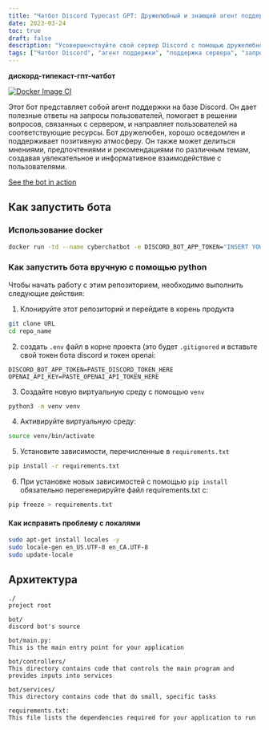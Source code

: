 ```yaml
---
title: "Чатбот Discord Typecast GPT: Дружелюбный и знающий агент поддержки на базе Discord"
date: 2023-03-24
toc: true
draft: false
description: "Усовершенствуйте свой сервер Discord с помощью дружелюбного и компетентного чат-бота, который будет давать полезные ответы, помогать в решении вопросов, связанных с сервером, и создавать увлекательные взаимодействия."
tags: ["Чатбот Discord", "агент поддержки", "поддержка сервера", "запросы пользователей", "соответствующие ресурсы", "позитивная среда", "мнения", "предпочтения", "рекомендации", "вовлекающее взаимодействие", "дружественный бот", "знающий бот", "Бот на основе Discord", "виртуальный ассистент", "автоматизированная поддержка", "разговорный бот", "информационные ответы", "находчивый бот", "интерактивный чатбот", "управление сервером", "поддержка пользователей", "Бот с искусственным интеллектом", "discord.io", "чатбот в действии", "docker", "python", "развертывание ботов", "виртуальная среда", "архитектура ботов", "контроллеры ботов", "бот-сервисы"]
---
```


**дискорд-типекаст-гпт-чатбот**

[![Docker Image CI](https://github.com/CyberSentinels/discord-typecast-gpt-chatbot/actions/workflows/docker-image.yml/badge.svg)](https://github.com/CyberSentinels/discord-typecast-gpt-chatbot/actions/workflows/docker-image.yml)

Этот бот представляет собой агент поддержки на базе Discord. Он дает полезные ответы на запросы пользователей, помогает в решении вопросов, связанных с сервером, и направляет пользователей на соответствующие ресурсы. Бот дружелюбен, хорошо осведомлен и поддерживает позитивную атмосферу. Он также может делиться мнениями, предпочтениями и рекомендациями по различным темам, создавая увлекательное и информативное взаимодействие с пользователями.

[See the bot in action](https://discord.io/cybersentinels)

## Как запустить бота
### Использование docker
```bash
docker run -td --name cyberchatbot -e DISCORD_BOT_APP_TOKEN="INSERT YOUR BOT TOKEN HERE" -e OPENAI_API_KEY="INSERT YOUR OPENAI API KEY HERE" simeononsecurity/discord-typecast-gpt-chatbot:latest
```
### Как запустить бота вручную с помощью python

Чтобы начать работу с этим репозиторием, необходимо выполнить следующие действия:

1. Клонируйте этот репозиторий и перейдите в корень продукта

```bash
git clone URL
cd repo_name
```
2. создать `.env` файл в корне проекта (это будет `.gitignored` и вставьте свой токен бота discord и токен openai:

```env
DISCORD_BOT_APP_TOKEN=PASTE_DISCORD_TOKEN_HERE
OPENAI_API_KEY=PASTE_OPENAI_API_TOKEN_HERE
```

3. Создайте новую виртуальную среду с помощью `venv`
```bash
python3 -m venv venv
```

4. Активируйте виртуальную среду:
```bash
source venv/bin/activate
```

5. Установите зависимости, перечисленные в `requirements.txt`
   
```bash
pip install -r requirements.txt
```

6. При установке новых зависимостей с помощью `pip install` обязательно перегенерируйте файл requirements.txt с:

```bash
pip freeze > requirements.txt
```
#### Как исправить проблему с локалями
```bash
sudo apt-get install locales -y
sudo locale-gen en_US.UTF-8 en_CA.UTF-8
sudo update-locale
```

## Архитектура

```text
./
project root

bot/
discord bot's source

bot/main.py:
This is the main entry point for your application

bot/controllers/
This directory contains code that controls the main program and provides inputs into services

bot/services/
This directory contains code that do small, specific tasks

requirements.txt:
This file lists the dependencies required for your application to run
```
